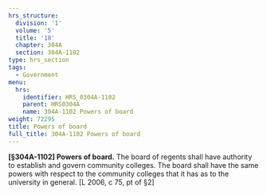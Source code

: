 ```yaml
---
hrs_structure:
  division: '1'
  volume: '5'
  title: '18'
  chapter: 304A
  section: 304A-1102
type: hrs_section
tags:
  - Government
menu:
  hrs:
    identifier: HRS_0304A-1102
    parent: HRS0304A
    name: 304A-1102 Powers of board
weight: 72295
title: Powers of board
full_title: 304A-1102 Powers of board
---
```

**[§304A-1102] Powers of board.** The board of regents shall have authority to establish and govern community colleges. The board shall have the same powers with respect to the community colleges that it has as to the university in general. [L 2006, c 75, pt of §2]